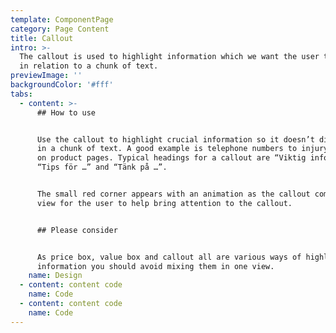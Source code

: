```yaml
---
template: ComponentPage
category: Page Content
title: Callout
intro: >-
  The callout is used to highlight information which we want the user to notice
  in relation to a chunk of text. 
previewImage: ''
backgroundColor: '#fff'
tabs:
  - content: >-
      ## How to use


      Use the callout to highlight crucial information so it doesn’t disappear
      in a chunk of text. A good example is telephone numbers to injury claims
      on product pages. Typical headings for a callout are “Viktig information”,
      “Tips för …” and “Tänk på …”.


      The small red corner appears with an animation as the callout comes into
      view for the user to help bring attention to the callout.


      ## Please consider


      As price box, value box and callout all are various ways of highlighting
      information you should avoid mixing them in one view.
    name: Design
  - content: content code
    name: Code
  - content: content code
    name: Code
---
```


